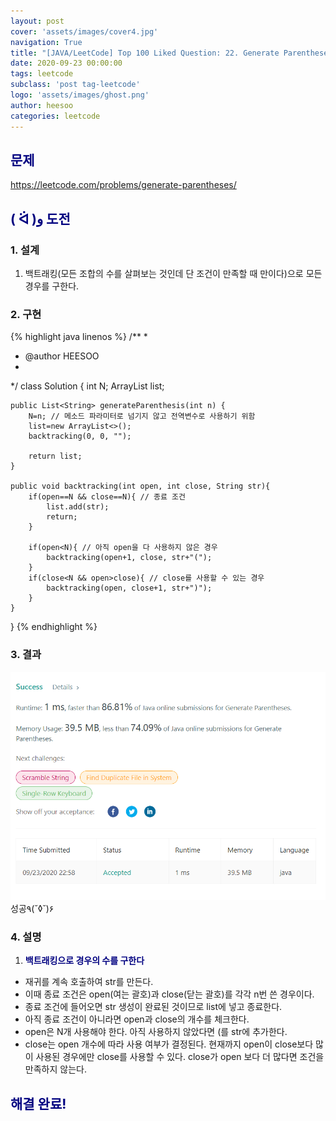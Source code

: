 ```yaml
---
layout: post
cover: 'assets/images/cover4.jpg'
navigation: True
title: "[JAVA/LeetCode] Top 100 Liked Question: 22. Generate Parentheses"
date: 2020-09-23 00:00:00
tags: leetcode
subclass: 'post tag-leetcode'
logo: 'assets/images/ghost.png'
author: heesoo
categories: leetcode
---
```

## <span style="color:navy">문제</span>
<https://leetcode.com/problems/generate-parentheses/>

## <span style="color:navy">( ᐛ )و 도전</span>

### 1. 설계
1. 백트래킹(모든 조합의 수를 살펴보는 것인데 단 조건이 만족할 때 만이다)으로 모든 경우를 구한다.

### 2. 구현 
{% highlight java linenos %}
/**
 *
 * @author HEESOO
 *
 */
class Solution {
    int N;
    ArrayList<String> list;
    
    public List<String> generateParenthesis(int n) {
        N=n; // 메소드 파라미터로 넘기지 않고 전역변수로 사용하기 위함
        list=new ArrayList<>();
        backtracking(0, 0, "");
        
        return list;
    }
    
    public void backtracking(int open, int close, String str){
        if(open==N && close==N){ // 종료 조건
            list.add(str);
            return;
        }
        
        if(open<N){ // 아직 open을 다 사용하지 않은 경우
            backtracking(open+1, close, str+"(");
        }
        if(close<N && open>close){ // close를 사용할 수 있는 경우
            backtracking(open, close+1, str+")");
        }
    }
}
{% endhighlight %}

### 3. 결과
![실행결과](./assets/images/200923_2.PNG)
성공٩(˘◊˘)۶  

### 4. 설명
1. **<span style="color:navy">백트래킹으로 경우의 수를 구한다</span>**
- 재귀를 계속 호출하여 str를 만든다.
- 이때 종료 조건은 open(여는 괄호)과 close(닫는 괄호)를 각각 n번 쓴 경우이다.
- 종료 조건에 들어오면 str 생성이 완료된 것이므로 list에 넣고 종료한다.
- 아직 종료 조건이 아니라면 open과 close의 개수를 체크한다.
- open은 N개 사용해야 한다. 아직 사용하지 않았다면 (를 str에 추가한다.
- close는 open 개수에 따라 사용 여부가 결정된다. 현재까지 open이 close보다 많이 사용된 경우에만 close를 사용할 수 있다. close가 open 보다 더 많다면 조건을 만족하지 않는다.


## <span style="color:navy">해결 완료!</span>

